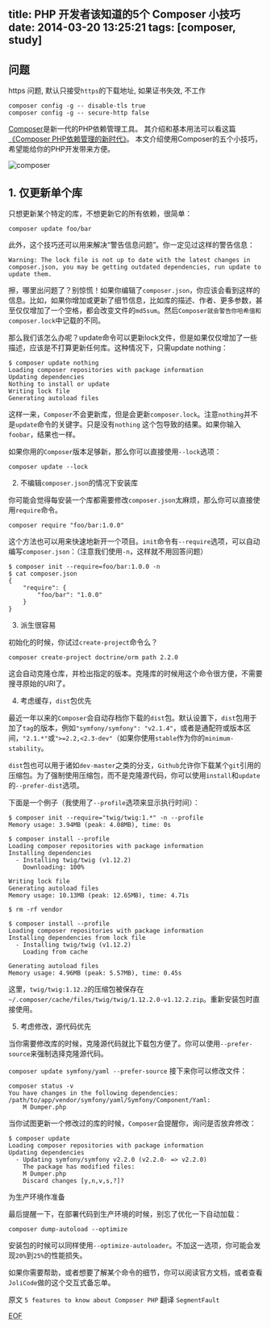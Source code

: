 title: PHP 开发者该知道的5个 Composer 小技巧
date: 2014-03-20 13:25:21
tags: [composer, study]
---

## 问题

https 问题, 默认只接受`https`的下载地址, 如果证书失效, 不工作

````
composer config -g -- disable-tls true
composer config -g -- secure-http false
````


[Composer](http://getcomposer.org/)是新一代的PHP依赖管理工具。
其介绍和基本用法可以看这篇[《Composer PHP依赖管理的新时代》](http://segmentfault.com/a/1190000000353129)。
本文介绍使用Composer的五个小技巧，希望能给你的PHP开发带来方便。

![composer](http://segmentfault.com/img/bVbD1F)

## 1. 仅更新单个库

只想更新某个特定的库，不想更新它的所有依赖，很简单：

````
composer update foo/bar
````

此外，这个技巧还可以用来解决“警告信息问题”。你一定见过这样的警告信息：

````
Warning: The lock file is not up to date with the latest changes in composer.json, you may be getting outdated dependencies, run update to update them.
````

擦，哪里出问题了？别惊慌！如果你编辑了`composer.json`，你应该会看到这样的信息。比如，如果你增加或更新了细节信息，比如库的描述、作者、更多参数，甚至仅仅增加了一个空格，都会改变文件的`md5sum`。然后`Composer就会警告你哈希值和composer.lock`中记载的不同。

那么我们该怎么办呢？update命令可以更新lock文件，但是如果仅仅增加了一些描述，应该是不打算更新任何库。这种情况下，只需update nothing：

````
$ composer update nothing
Loading composer repositories with package information
Updating dependencies
Nothing to install or update
Writing lock file
Generating autoload files
````

这样一来，`Composer`不会更新库，但是会更新`composer.lock`。注意`nothing`并不是`update`命令的关键字。只是没有`nothing` 这个包导致的结果。如果你输入`foobar`，结果也一样。

如果你用的`Composer`版本足够新，那么你可以直接使用`--lock`选项：

````
composer update --lock
````

2. 不编辑`composer.json`的情况下安装库

你可能会觉得每安装一个库都需要修改`composer.json`太麻烦，那么你可以直接使用`require`命令。

````
composer require "foo/bar:1.0.0"
````

这个方法也可以用来快速地新开一个项目。`init`命令有`--require`选项，可以自动编写`composer.json`：（注意我们使用`-n`，这样就不用回答问题）

````
$ composer init --require=foo/bar:1.0.0 -n
$ cat composer.json
{
    "require": {
        "foo/bar": "1.0.0"
    }
}
````

<!-- more -->

3. 派生很容易

初始化的时候，你试过`create-project`命令么？

````
composer create-project doctrine/orm path 2.2.0
````

这会自动克隆仓库，并检出指定的版本。克隆库的时候用这个命令很方便，不需要搜寻原始的URI了。

4. 考虑缓存，`dist`包优先

最近一年以来的`Composer`会自动存档你下载的`dist`包。默认设置下，`dist`包用于加了`tag`的版本，例如`"symfony/symfony": "v2.1.4"`，或者是通配符或版本区间，`"2.1.*"`或`">=2.2,<2.3-dev"`（如果你使用`stable`作为你的`minimum-stability`。

`dist`包也可以用于诸如`dev-master`之类的分支，`Github`允许你下载某个`git`引用的压缩包。为了强制使用压缩包，而不是克隆源代码，你可以使用`install`和`update`的`--prefer-dist`选项。

下面是一个例子（我使用了`--profile`选项来显示执行时间）：

````
$ composer init --require="twig/twig:1.*" -n --profile
Memory usage: 3.94MB (peak: 4.08MB), time: 0s

$ composer install --profile
Loading composer repositories with package information
Installing dependencies
  - Installing twig/twig (v1.12.2)
    Downloading: 100%

Writing lock file
Generating autoload files
Memory usage: 10.13MB (peak: 12.65MB), time: 4.71s

$ rm -rf vendor

$ composer install --profile
Loading composer repositories with package information
Installing dependencies from lock file
  - Installing twig/twig (v1.12.2)
    Loading from cache

Generating autoload files
Memory usage: 4.96MB (peak: 5.57MB), time: 0.45s
````

这里，`twig/twig:1.12.2`的压缩包被保存在`~/.composer/cache/files/twig/twig/1.12.2.0-v1.12.2.zip`。重新安装包时直接使用。

5. 考虑修改，源代码优先

当你需要修改库的时候，克隆源代码就比下载包方便了。你可以使用`--prefer-source`来强制选择克隆源代码。

`composer update symfony/yaml --prefer-source`
接下来你可以修改文件：

````
composer status -v
You have changes in the following dependencies:
/path/to/app/vendor/symfony/yaml/Symfony/Component/Yaml:
    M Dumper.php
````

当你试图更新一个修改过的库的时候，`Composer`会提醒你，询问是否放弃修改：

````
$ composer update
Loading composer repositories with package information
Updating dependencies
  - Updating symfony/symfony v2.2.0 (v2.2.0- => v2.2.0)
    The package has modified files:
    M Dumper.php
    Discard changes [y,n,v,s,?]?
````

为生产环境作准备

最后提醒一下，在部署代码到生产环境的时候，别忘了优化一下自动加载：

````
composer dump-autoload --optimize
````

安装包的时候可以同样使用`--optimize-autoloader`。不加这一选项，你可能会发现`20%`到`25%`的性能损失。

如果你需要帮助，或者想要了解某个命令的细节，你可以阅读官方文档，或者查看`JoliCode`做的这个交互式备忘单。

原文 `5 features to know about Composer PHP`
翻译 `SegmentFault`

<abbr title="End of file">EOF</abbr>


